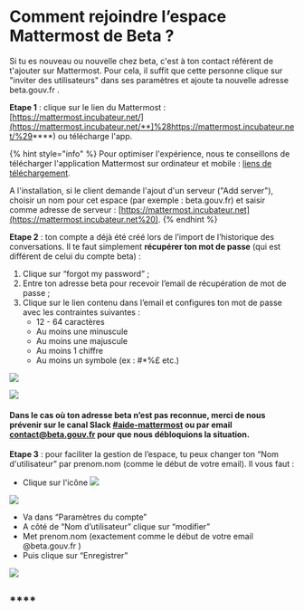 # Comment rejoindre l’espace Mattermost de Beta ?

Si tu es nouveau ou nouvelle chez beta, c'est à ton contact référent de t'ajouter sur Mattermost. Pour cela, il suffit que cette personne clique sur "inviter des utilisateurs" dans ses paramètres et ajoute ta nouvelle adresse beta.gouv.fr . 

**Etape 1** : clique sur le lien du Mattermost : [https://mattermost.incubateur.net/](https://mattermost.incubateur.net/**]%28https://mattermost.incubateur.net/%29****) ou télécharge l'app.

{% hint style="info" %}
Pour optimiser l'expérience, nous te conseillons de télécharger l'application Mattermost sur ordinateur et mobile : [liens de téléchargement](https://mattermost.com/download/#).

A l'installation, si le client demande l'ajout d'un serveur \("Add server"\), choisir un nom pour cet espace \(par exemple : beta.gouv.fr\) et saisir comme adresse de serveur : [https://mattermost.incubateur.net](https://mattermost.incubateur.net%20).
{% endhint %}

**Etape 2** : ton compte a déjà été créé lors de l’import de l’historique des conversations. Il te faut simplement **récupérer ton mot de passe** \(qui est différent de celui du compte beta\) :

1. Clique sur “forgot my password” ;
2. Entre ton adresse beta pour recevoir l’email de récupération de mot de passe ; 
3. Clique sur le lien contenu dans l’email et configures ton mot de passe avec les contraintes suivantes : 
   * 12 - 64 caractères 
   * Au moins une minuscule
   * Au moins une majuscule
   * Au moins 1 chiffre
   * Au moins un symbole \(ex : \#\*%£ etc.\)

![](https://lh5.googleusercontent.com/UiX0HY5uMLL91gKZtpNxLZcharavsGN4PLE_ajtVPKBlSINhB7g4Ii6h7PE8Ba_G4ZgeN95ikutAJFZxeHaghEGo0hTaqaJFiTFVAW9wg_CzEt2rO3bbrn618iYfL-DXwkQZrvHo)

![](https://lh6.googleusercontent.com/dmzmqbVoDmbXpOsSfIVTXLirn__E01dYadqfTmXUQaXzXkpCLNsPM24xi_2dgEMDoaMoyMyI6Gbq-o-Cs0hx9nQo7RntZghW4aDH7bsuayaQX5uvq7Y8w72i9OyHIqJOW4AYRW9Y)

#### **Dans le cas où ton adresse beta n’est pas reconnue, merci de nous prévenir sur le canal Slack** [**\#aide-mattermost**](https://startups-detat.slack.com/archives/C021C1HDA1F) **ou par email contact@beta.gouv.fr  pour que nous débloquions la situation.**

**Etape 3** : pour faciliter la gestion de l’espace, tu peux changer ton “Nom d'utilisateur” par prenom.nom \(comme le début de votre email\). Il vous faut :

* Clique sur l'icône ![](https://lh5.googleusercontent.com/De8PjC5doIaIMGFuuR95dlnmOZWxJuHqp3BAAyiIxJMuygtt_LWY6EUka0-mutJvKVOqTvnVL_fTD_lGJ8AmxzfrPXfnOoxL9eatGe1i6y8kKBPlgjvjQ_sg8zRTEJY8ok-TfUuD)

![](https://lh5.googleusercontent.com/uXTXzsqkLKQc2t74VchYcVPy10eg3CGCq2ZP6bbcjsdLvf9zhXRBb939TeK1dLkzFEt3gMDPXZKjVeigeliN_ZxFTDIp2xV8DYWLZWjlJ8tQRvggwUsiBGz_8yLA4aB0KH591DW7)

* Va dans “Paramètres du compte”
* A côté de “Nom d’utilisateur” clique sur “modifier”
* Met prenom.nom \(exactement comme le début de votre email @beta.gouv.fr \)
* Puis clique sur “Enregistrer”

![](https://lh6.googleusercontent.com/T_laA76igKgAScDNdeNYsxFcKArGDGvqL_5vAKWdgdXy-hCyc9ao6-tKgIiTHk5rjaUSHb5doZHyoRf2Tmj3gxtI_RdsC6T8U48Wd31K09bSlLsJuNHbLVAZuZIZJA7a7sk4-7jH)

## \*\*\*\*

